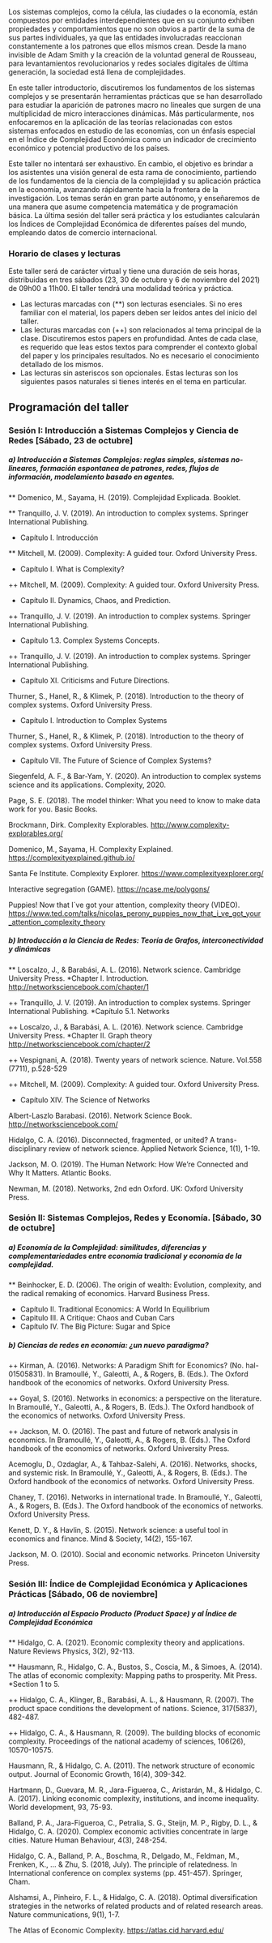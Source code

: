 Los sistemas complejos, como la célula, las ciudades o la economía, están compuestos por entidades interdependientes que en su conjunto exhiben propiedades y comportamientos que no son obvios a partir de la suma de sus partes individuales, ya que las entidades involucradas reaccionan constantemente a los patrones que ellos mismos crean. Desde la mano invisible de Adam Smith y la creación de la voluntad general de Rousseau, para levantamientos revolucionarios y redes sociales digitales de última generación, la sociedad está llena de complejidades. 

En este taller introductorio, discutiremos los fundamentos de los sistemas complejos y se presentarán herramientas prácticas que se han desarrollado para estudiar la aparición de patrones macro no lineales que surgen de una multiplicidad de micro interacciones dinámicas. Más particularmente, nos enfocaremos en la aplicación de las teorías relacionadas con estos sistemas enfocados en estudio de las economías, con un énfasis especial en el Índice de Complejidad Económica como un indicador de crecimiento económico y potencial productivo de los países. 

Este taller no intentará ser exhaustivo. En cambio, el objetivo es brindar a los asistentes una visión general de esta rama de conocimiento, partiendo de los fundamentos de la ciencia de la complejidad y su aplicación práctica en la economía, avanzando rápidamente hacia la frontera de la investigación. Los temas serán en gran parte autónomo, y enseñaremos de una manera que asume competencia matemática y de programación básica. La última sesión del taller será práctica y los estudiantes calcularán los Índices de Complejidad Económica de diferentes países del mundo, empleando datos de comercio internacional.



### Horario de clases y lecturas


Este taller será de carácter virtual y tiene una duración de seis horas, distribuidas en tres sábados (23, 30 de octubre y 6 de noviembre del 2021) de 09h00 a 11h00. El taller tendrá una modalidad teórica y práctica.

- Las lecturas marcadas con (**) son lecturas esenciales. Si no eres familiar con el material, los papers deben ser leídos antes del inicio del taller. 
- Las lecturas marcadas con (++) son relacionados al tema principal de la clase. Discutiremos estos papers en profundidad. Antes de cada clase, es requerido que leas estos textos para comprender el contexto global del paper y los principales resultados. No es necesario el conocimiento detallado de los mismos. 
- Las lecturas sin asteriscos son opcionales. Estas lecturas son los siguientes pasos naturales si tienes interés en el tema en particular. 

## Programación del taller

### Sesión I: Introducción a Sistemas Complejos y Ciencia de Redes [Sábado, 23 de octubre]

##### a) Introducción a Sistemas Complejos: reglas simples, sistemas no-lineares, formación espontanea de patrones, redes, flujos de información, modelamiento basado en agentes. 


** Domenico, M., Sayama, H. (2019). Complejidad Explicada. Booklet. 

** Tranquillo, J. V. (2019). An introduction to complex systems. Springer International Publishing. 
* Capítulo I. Introducción

** Mitchell, M. (2009). Complexity: A guided tour. Oxford University Press. 
* Capítulo I. What is Complexity? 

++ Mitchell, M. (2009). Complexity: A guided tour. Oxford University Press. 
* Capítulo II. Dynamics, Chaos, and Prediction. 

++ Tranquillo, J. V. (2019). An introduction to complex systems. Springer International Publishing. 
* Capítulo 1.3. Complex Systems Concepts.

++ Tranquillo, J. V. (2019). An introduction to complex systems. Springer International Publishing. 
* Capítulo XI. Criticisms and Future Directions.

Thurner, S., Hanel, R., & Klimek, P. (2018). Introduction to the theory of complex systems. Oxford University Press. 
* Capítulo I. Introduction to Complex Systems 

Thurner, S., Hanel, R., & Klimek, P. (2018). Introduction to the theory of complex systems. Oxford University Press. 
* Capítulo VII. The Future of Science of Complex Systems?

Siegenfeld, A. F., & Bar-Yam, Y. (2020). An introduction to complex systems science and its applications. Complexity, 2020.

Page, S. E. (2018). The model thinker: What you need to know to make data work for you. Basic Books.
	
Brockmann, Dirk. Complexity Explorables. http://www.complexity-explorables.org/

Domenico, M., Sayama, H. Complexity Explained. https://complexityexplained.github.io/

Santa Fe Institute. Complexity Explorer. https://www.complexityexplorer.org/

Interactive segregation (GAME). https://ncase.me/polygons/

Puppies! Now that I´ve got your attention, complexity theory (VIDEO). https://www.ted.com/talks/nicolas_perony_puppies_now_that_i_ve_got_your_attention_complexity_theory


##### b) Introducción a la Ciencia de Redes: Teoría de Grafos, interconectividad y dinámicas

** Loscalzo, J., & Barabási, A. L. (2016). Network science. Cambridge University Press. 
*Chapter I. Introduction. http://networksciencebook.com/chapter/1

++ Tranquillo, J. V. (2019). An introduction to complex systems. Springer International Publishing. 
*Capítulo 5.1. Networks

++ Loscalzo, J., & Barabási, A. L. (2016). Network science. Cambridge University Press. 
*Chapter II. Graph theory http://networksciencebook.com/chapter/2

++ Vespignani, A. (2018). Twenty years of network science. Nature. Vol.558 (7711), p.528-529

++ Mitchell, M. (2009). Complexity: A guided tour. Oxford University Press.
* Capítulo XIV. The Science of Networks

Albert-Laszlo Barabasi. (2016). Network Science Book. http://networksciencebook.com/

Hidalgo, C. A. (2016). Disconnected, fragmented, or united? A trans-disciplinary review of network science. Applied Network Science, 1(1), 1-19.

Jackson, M. O. (2019). The Human Network: How We’re Connected and Why It Matters. Atlantic Books.

Newman, M. (2018). Networks, 2nd edn Oxford. UK: Oxford University Press.


### Sesión II: Sistemas Complejos, Redes y Economía. [Sábado, 30 de octubre]

##### a) Economía de la Complejidad: similitudes, diferencias y complementariedades entre economía tradicional y economía de la complejidad. 

** Beinhocker, E. D. (2006). The origin of wealth: Evolution, complexity, and the radical remaking of economics. Harvard Business Press.

-	Capítulo II. Traditional Economics: A World In Equilibrium
-	Capitulo III. A Critique: Chaos and Cuban Cars
-	Capítulo IV. The Big Picture: Sugar and Spice 

##### b) Ciencias de redes en economía: ¿un nuevo paradigma?

++ Kirman, A. (2016). Networks: A Paradigm Shift for Economics? (No. hal-01505831). In Bramoullé, Y., Galeotti, A., & Rogers, B. (Eds.). The Oxford handbook of the economics of networks. Oxford University Press.

++ Goyal, S. (2016). Networks in economics: a perspective on the literature. In Bramoullé, Y., Galeotti, A., & Rogers, B. (Eds.). The Oxford handbook of the economics of networks. Oxford University Press.

++ Jackson, M. O. (2016). The past and future of network analysis in economics. In Bramoullé, Y., Galeotti, A., & Rogers, B. (Eds.). The Oxford handbook of the economics of networks. Oxford University Press.

Acemoglu, D., Ozdaglar, A., & Tahbaz-Salehi, A. (2016). Networks, shocks, and systemic risk. In Bramoullé, Y., Galeotti, A., & Rogers, B. (Eds.). The Oxford handbook of the economics of networks. Oxford University Press.

Chaney, T. (2016). Networks in international trade. In Bramoullé, Y., Galeotti, A., & Rogers, B. (Eds.). The Oxford handbook of the economics of networks. Oxford University Press.

Kenett, D. Y., & Havlin, S. (2015). Network science: a useful tool in economics and finance. Mind & Society, 14(2), 155-167.

Jackson, M. O. (2010). Social and economic networks. Princeton University Press.


### Sesión III: Índice de Complejidad Económica y Aplicaciones Prácticas [Sábado, 06 de noviembre]
 
##### a) Introducción al Espacio Producto (Product Space) y al Índice de Complejidad Económica

** Hidalgo, C. A. (2021). Economic complexity theory and applications. Nature Reviews Physics, 3(2), 92-113.

** Hausmann, R., Hidalgo, C. A., Bustos, S., Coscia, M., & Simoes, A. (2014). The atlas of economic complexity: Mapping paths to prosperity. Mit Press. 
*Section 1 to 5. 

++ Hidalgo, C. A., Klinger, B., Barabási, A. L., & Hausmann, R. (2007). The product space conditions the development of nations. Science, 317(5837), 482-487.

++ Hidalgo, C. A., & Hausmann, R. (2009). The building blocks of economic complexity. Proceedings of the national academy of sciences, 106(26), 10570-10575.

Hausmann, R., & Hidalgo, C. A. (2011). The network structure of economic output. Journal of Economic Growth, 16(4), 309-342.

Hartmann, D., Guevara, M. R., Jara-Figueroa, C., Aristarán, M., & Hidalgo, C. A. (2017). Linking economic complexity, institutions, and income inequality. World development, 93, 75-93.

Balland, P. A., Jara-Figueroa, C., Petralia, S. G., Steijn, M. P., Rigby, D. L., & Hidalgo, C. A. (2020). Complex economic activities concentrate in large cities. Nature Human Behaviour, 4(3), 248-254.

Hidalgo, C. A., Balland, P. A., Boschma, R., Delgado, M., Feldman, M., Frenken, K., ... & Zhu, S. (2018, July). The principle of relatedness. In International conference on complex systems (pp. 451-457). Springer, Cham.

Alshamsi, A., Pinheiro, F. L., & Hidalgo, C. A. (2018). Optimal diversification strategies in the networks of related products and of related research areas. Nature communications, 9(1), 1-7.

The Atlas of Economic Complexity. https://atlas.cid.harvard.edu/
